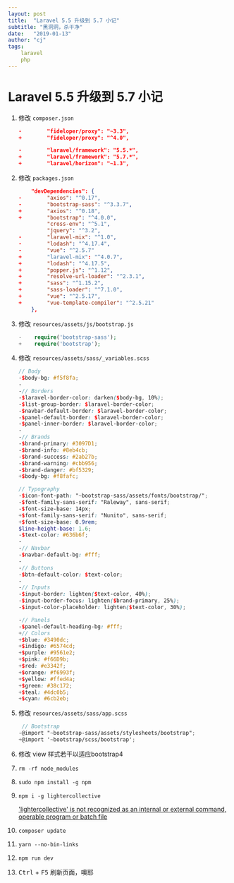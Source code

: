 ```yaml
---
layout: post
title:  "Laravel 5.5 升级到 5.7 小记"
subtitle: "黑洞洞，杀干净"
date:   "2019-01-13"
author: "cj"
tags:
    laravel
    php
---
```


# Laravel 5.5 升级到 5.7 小记

1. 修改 `composer.json`
    ```json
    -        "fideloper/proxy": "~3.3",
    +        "fideloper/proxy": "^4.0",

    -        "laravel/framework": "5.5.*",
    +        "laravel/framework": "5.7.*",
    +        "laravel/horizon": "~1.3",
    ```
2. 修改 `packages.json`
    ```json
        "devDependencies": {
    -        "axios": "^0.17",
    -        "bootstrap-sass": "^3.3.7",
    +        "axios": "^0.18",
    +        "bootstrap": "^4.0.0",
             "cross-env": "^5.1",
             "jquery": "^3.2",
    -        "laravel-mix": "^1.0",
    -        "lodash": "^4.17.4",
    -        "vue": "^2.5.7"
    +        "laravel-mix": "^4.0.7",
    +        "lodash": "^4.17.5",
    +        "popper.js": "^1.12",
    +        "resolve-url-loader": "^2.3.1",
    +        "sass": "^1.15.2",
    +        "sass-loader": "^7.1.0",
    +        "vue": "^2.5.17",
    +        "vue-template-compiler": "^2.5.21"
        },
    ```
3. 修改 `resources/assets/js/bootstrap.js`
    ```php
    -    require('bootstrap-sass');
    +    require('bootstrap');
    ```
4. 修改 `resources/assets/sass/_variables.scss`
    ```scss
    // Body
    -$body-bg: #f5f8fa;
    -
    -// Borders
    -$laravel-border-color: darken($body-bg, 10%);
    -$list-group-border: $laravel-border-color;
    -$navbar-default-border: $laravel-border-color;
    -$panel-default-border: $laravel-border-color;
    -$panel-inner-border: $laravel-border-color;
    -
    -// Brands
    -$brand-primary: #3097D1;
    -$brand-info: #8eb4cb;
    -$brand-success: #2ab27b;
    -$brand-warning: #cbb956;
    -$brand-danger: #bf5329;
    +$body-bg: #f8fafc;

    // Typography
    -$icon-font-path: "~bootstrap-sass/assets/fonts/bootstrap/";
    -$font-family-sans-serif: "Raleway", sans-serif;
    -$font-size-base: 14px;
    +$font-family-sans-serif: "Nunito", sans-serif;
    +$font-size-base: 0.9rem;
    $line-height-base: 1.6;
    -$text-color: #636b6f;
    -
    -// Navbar
    -$navbar-default-bg: #fff;
    -
    -// Buttons
    -$btn-default-color: $text-color;
    -
    -// Inputs
    -$input-border: lighten($text-color, 40%);
    -$input-border-focus: lighten($brand-primary, 25%);
    -$input-color-placeholder: lighten($text-color, 30%);

    -// Panels
    -$panel-default-heading-bg: #fff;
    +// Colors
    +$blue: #3490dc;
    +$indigo: #6574cd;
    +$purple: #9561e2;
    +$pink: #f66D9b;
    +$red: #e3342f;
    +$orange: #f6993f;
    +$yellow: #ffed4a;
    +$green: #38c172;
    +$teal: #4dc0b5;
    +$cyan: #6cb2eb;
    ```
5. 修改 `resources/assets/sass/app.scss`
    ```scss
     // Bootstrap
    -@import "~bootstrap-sass/assets/stylesheets/bootstrap";
    +@import '~bootstrap/scss/bootstrap';
    ```
6. 修改 view 样式若干以适应bootstrap4
7. `rm -rf node_modules`
8. `sudo npm install -g npm`
8. `npm i -g lightercollective`

    ['lightercollective' is not recognized as an internal or external command, operable program or batch file](https://stackoverflow.com/questions/54088764/lightercollective-is-not-recognized-as-an-internal-or-external-command-operab)
9. `composer update`
10. `yarn --no-bin-links`
11. `npm run dev`
12. <kbd>Ctrl</kbd> + <kbd>F5</kbd> 刷新页面，噢耶